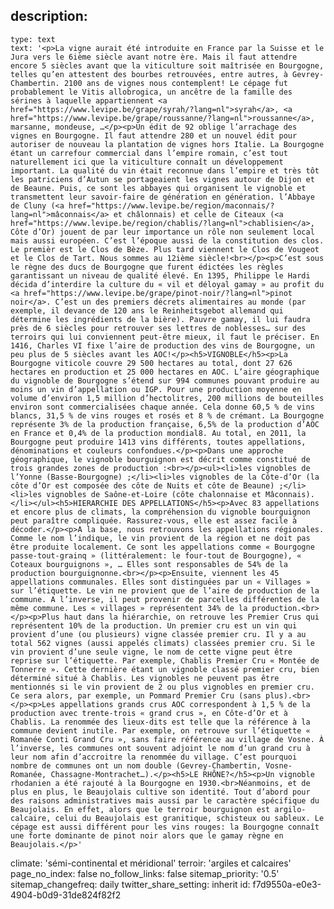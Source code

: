 description:
  -
    type: text
    text: '<p>La vigne aurait été introduite en France par la Suisse et le Jura vers le 6ième siècle avant notre ère. Mais il faut attendre encore 5 siècles avant que la viticulture soit maîtrisée en Bourgogne, telles qu’en attestent des bourbes retrouvées, entre autres, à Gevrey-Chambertin. 2100 ans de vignes nous contemplent! Le cépage fut probablement le Vitis allobrogica, un ancêtre de la famille des sérines à laquelle appartiennent <a href="https://www.levipe.be/grape/syrah/?lang=nl">syrah</a>, <a href="https://www.levipe.be/grape/roussanne/?lang=nl">roussanne</a>, marsanne, mondeuse, …</p><p>Un édit de 92 oblige l’arrachage des vignes en Bourgogne. Il faut attendre 280 et un nouvel édit pour autoriser de nouveau la plantation de vignes hors Italie. La Bourgogne étant un carrefour commercial dans l’empire romain, c’est tout naturellement ici que la viticulture connaît un développement important. La qualité du vin était reconnue dans l’empire et très tôt les patriciens d’Autun se portageaient les vignes autour de Dijon et de Beaune. Puis, ce sont les abbayes qui organisent le vignoble et transmettent leur savoir-faire de génération en génération. l’Abbaye de Cluny (<a href="https://www.levipe.be/region/maconnais/?lang=nl">mâconnais</a> et châlonnais) et celle de Citeaux (<a href="https://www.levipe.be/region/chablis/?lang=nl">chablisien</a>, Côte d’Or) jouent de par leur importance un rôle non seulement local mais aussi européen. C’est l’époque aussi de la constitution des clos. Le premièr est le Clos de Bèze. Plus tard viennent le Clos de Vougeot et le Clos de Tart. Nous sommes au 12ième siècle!<br></p><p>C’est sous le règne des ducs de Bourgogne que furent édictées les règles garantissant un niveau de qualité élevé. En 1395, Philippe le Hardi décida d’interdire la culture du « vil et déloyal gamay » au profit du <a href="https://www.levipe.be/grape/pinot-noir/?lang=nl">pinot noir</a>. C’est un des premiers décrets alimentaires au monde (par exemple, il devance de 120 ans le Reinheitsgebot allemand qui détermine les ingrédients de la bière). Pauvre gamay, il lui faudra près de 6 siècles pour retrouver ses lettres de noblesses… sur des terroirs qui lui conviennent peut-être mieux, il faut le préciser. En 1416, Charles VI fixe l’aire de production des vins de Bourgogne, un peu plus de 5 siècles avant les AOC!</p><h5>VIGNOBLE</h5><p>La Bourgogne viticole couvre 29 500 hectares au total, dont 27 626 hectares en production et 25 000 hectares en AOC. L’aire géographique du vignoble de Bourgogne s’étend sur 994 communes pouvant produire au moins un vin d’appellation ou IGP. Pour une production moyenne en volume d’environ 1,5 million d’hectolitres, 200 millions de bouteilles environ sont commercialisées chaque année. Cela donne 60,5 % de vins blancs, 31,5 % de vins rouges et rosés et 8 % de crémant. La Bourgogne représente 3% de la production française, 6,5% de la production d’AOC en France et 0,4% de la production mondial8. Au total, en 2011, la Bourgogne peut produire 1413 vins différents, toutes appellations, dénominations et couleurs confondues.</p><p>Dans une approche géographique, le vignoble bourguignon est décrit comme constitué de trois grandes zones de production :<br></p><ul><li>les vignobles de l’Yonne (Basse-Bourgogne) ;</li><li>les vignobles de la Côte-d’Or (la côte d’Or est composée des côte de Nuits et côte de Beaune) ;</li><li>les vignobles de Saône-et-Loire (côte chalonnaise et Mâconnais).</li></ul><h5>HIERARCHIE DES APPELLATIONS</h5><p>Avec 83 appellations et encore plus de climats, la compréhension du vignoble bourguignon peut paraître compliquée. Rassurez-vous, elle est assez facile à décoder.</p><p>A la base, nous retrouvons les appellations régionales. Comme le nom l’indique, le vin provient de la région et ne doit pas être produite localement. Ce sont les appellations comme « Bourgogne passe-tout-grainq » (littéralement: le four-tout de Bourgogne), « Coteaux bourguignons », … Elles sont responsables de 54% de la production bourguignonne.<br></p><p>Ensuite, viennent les 45 appellations communales. Elles sont distinguées par un « Villages » sur l’étiquette. Le vin ne provient que de l’aire de production de la commune. A l’inverse, il peut provenir de parcelles différentes de la même commune. Les « villages » représentent 34% de la production.<br></p><p>Plus haut dans la hiérarchie, on retrouve les Premier Crus qui représentent 10% de la production. Un premier cru est un vin qui provient d’une (ou plusieurs) vigne classée premier cru. Il y a au total 562 vignes (aussi appelés climats) classées premier cru. Si le vin provient d’une seule vigne, le nom de cette vigne peut être reprise sur l’étiquette. Par exemple, Chablis Premier Cru « Montée de Tonnerre ». Cette dernière étant un vignoble classé premier cru, bien déterminé situé à Chablis. Les vignobles ne peuvent pas être mentionnés si le vin provient de 2 ou plus vignobles en premier cru. Ce sera alors, par exemple, un Pommard Premier Cru (sans plus).<br></p><p>Les appellations grands crus AOC correspondent à 1,5 % de la production avec trente-trois « grand crus », en Côte-d’Or et à Chablis. La renommée des lieux-dits est telle que la référence à la commune devient inutile. Par exemple, on retrouve sur l’étiquette « Romanée Conti Grand Cru », sans faire référence au village de Vosne. À l’inverse, les communes ont souvent adjoint le nom d’un grand cru à leur nom afin d’accroitre la renommée du village. C’est pourquoi nombre de communes ont un nom double (Gevrey-Chambertin, Vosne-Romanée, Chassagne-Montrachet…).</p><h5>LE RHÔNE?</h5><p>Un vignoble rhodanien a été rajouté à la Bourgogne en 1930.<br>Néanmoins, et de plus en plus, le Beaujolais cultive son identité. Tout d’abord pour des raisons administratives mais aussi par le caractère spécifique du Beaujolais. En effet, alors que le terroir bourguignon est argilo-calcaire, celui du Beaujolais est granitique, schisteux ou sableux. Le cépage est aussi différent pour les vins rouges: la Bourgogne connaît une forte dominante de pinot noir alors que le gamay règne en Beaujolais.</p>'
climate: 'sémi-continental et méridional'
terroir: 'argiles et calcaires'
page_no_index: false
no_follow_links: false
sitemap_priority: '0.5'
sitemap_changefreq: daily
twitter_share_setting: inherit
id: f7d9550a-e0e3-4904-b0d9-31de824f82f2
